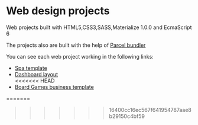 # Web design projects

<p> Web projects built with HTML5,CSS3,SASS,Materialize 1.0.0 and EcmaScript 6</p>

<p>The projects also are built with the help of <a href="https://parceljs.org/getting_started.html">Parcel bundler</a></p>

<p>You can see each web project working in the following links: </p>

<ul>
  <li>
    <a href="https://desolate-fortress-65956.herokuapp.com/">Spa template</a>
  </li>
  <li>
    <a href="https://infinite-inlet-71490.herokuapp.com/">Dashboard layout</a>
  </li>
<<<<<<< HEAD
<li>
    <a href="https://infinite-hamlet-67023.herokuapp.com/">Board Games business template</a>
  </li>
</ul>
=======
</ul>

>>>>>>> 16400cc16ec567f641954787aae8b29150c4bf59
